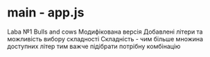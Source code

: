 ﻿# main - app.js
Laba №1
Bulls and cows 
Модифікована версія
Добавлені літери та можливість вибору складності
Складність - чим більше множина доступних літер тим важче підібрати потрібну комбінацію 


